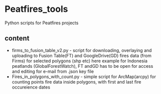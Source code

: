 # Peatfires_tools
Python scripts for Peatfires projects
## content
- firms_to_fusion_table_v2.py - script for downloading, overlaying and uploading to Fusion Table(FT) and GoogleDrive(GD) fires data (from Firms) for selected polygons (shp etc) here example for Indonesia peatlands (GlobalForestWatch), FT andGD has to be open for access and editing for e-mail from .json key file
- Fires_in_polygons_with_count.py - simple script for ArcMap(arcpy) for counting points fire data  inside polygons, with first and last fire occureience dates
